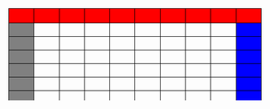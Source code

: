 <style>
  div{
  overflow:auto;
  width:100%;
  height:200px;
}
td,
th {
  border: 1px solid #000;
  width: 100px;
}
th {background-color:red;}

table {
  table-layout: fixed;
  width:100%;
}
td:first-child, th:first-child {
  position:sticky;
  left:0;
  z-index:1;
  background-color:grey;
}
td:last-child, th:last-child {
  position:sticky;
  right:0;
  z-index:1;
  background-color:blue;
}
thead tr th {
  position:sticky;
  top:0;
}
th:first-child, th:last-child {z-index:2;background-color:red;}
</style>
<div>
  <table>
    <thead>
      <tr>
        <th>&nbsp;&nbsp;&nbsp;</th>
        <th>&nbsp;&nbsp;&nbsp;</th>
        <th>&nbsp;&nbsp;&nbsp;</th>
        <th>&nbsp;&nbsp;&nbsp;</th>
        <th>&nbsp;&nbsp;&nbsp;</th>
        <th>&nbsp;&nbsp;&nbsp;</th>
        <th>&nbsp;&nbsp;&nbsp;</th>
        <th>&nbsp;&nbsp;&nbsp;</th>
        <th>&nbsp;&nbsp;&nbsp;</th>
        <th>&nbsp;&nbsp;&nbsp;</th>
      </tr>
    </thead>
    <tbody>
      <tr>
        <td>&nbsp;&nbsp;&nbsp;</td>
        <td>&nbsp;&nbsp;&nbsp;</td>
        <td>&nbsp;&nbsp;&nbsp;</td>
        <td>&nbsp;&nbsp;&nbsp;</td>
        <td>&nbsp;&nbsp;&nbsp;</td>
        <td>&nbsp;&nbsp;&nbsp;</td>
        <td>&nbsp;&nbsp;&nbsp;</td>
        <td>&nbsp;&nbsp;&nbsp;</td>
        <td>&nbsp;&nbsp;&nbsp;</td>
        <td>&nbsp;&nbsp;&nbsp;</td>
      </tr>
      <tr>
        <td>&nbsp;&nbsp;&nbsp;</td>
        <td>&nbsp;&nbsp;&nbsp;</td>
        <td>&nbsp;&nbsp;&nbsp;</td>
        <td>&nbsp;&nbsp;&nbsp;</td>
        <td>&nbsp;&nbsp;&nbsp;</td>
        <td>&nbsp;&nbsp;&nbsp;</td>
        <td>&nbsp;&nbsp;&nbsp;</td>
        <td>&nbsp;&nbsp;&nbsp;</td>
        <td>&nbsp;&nbsp;&nbsp;</td>
        <td>&nbsp;&nbsp;&nbsp;</td>
      </tr>
      <tr>
        <td>&nbsp;&nbsp;&nbsp;</td>
        <td>&nbsp;&nbsp;&nbsp;</td>
        <td>&nbsp;&nbsp;&nbsp;</td>
        <td>&nbsp;&nbsp;&nbsp;</td>
        <td>&nbsp;&nbsp;&nbsp;</td>
        <td>&nbsp;&nbsp;&nbsp;</td>
        <td>&nbsp;&nbsp;&nbsp;</td>
        <td>&nbsp;&nbsp;&nbsp;</td>
        <td>&nbsp;&nbsp;&nbsp;</td>
        <td>&nbsp;&nbsp;&nbsp;</td>
      </tr>
      <tr>
        <td>&nbsp;&nbsp;&nbsp;</td>
        <td>&nbsp;&nbsp;&nbsp;</td>
        <td>&nbsp;&nbsp;&nbsp;</td>
        <td>&nbsp;&nbsp;&nbsp;</td>
        <td>&nbsp;&nbsp;&nbsp;</td>
        <td>&nbsp;&nbsp;&nbsp;</td>
        <td>&nbsp;&nbsp;&nbsp;</td>
        <td>&nbsp;&nbsp;&nbsp;</td>
        <td>&nbsp;&nbsp;&nbsp;</td>
        <td>&nbsp;&nbsp;&nbsp;</td>
      </tr>
      <tr>
        <td>&nbsp;&nbsp;&nbsp;</td>
        <td>&nbsp;&nbsp;&nbsp;</td>
        <td>&nbsp;&nbsp;&nbsp;</td>
        <td>&nbsp;&nbsp;&nbsp;</td>
        <td>&nbsp;&nbsp;&nbsp;</td>
        <td>&nbsp;&nbsp;&nbsp;</td>
        <td>&nbsp;&nbsp;&nbsp;</td>
        <td>&nbsp;&nbsp;&nbsp;</td>
        <td>&nbsp;&nbsp;&nbsp;</td>
        <td>&nbsp;&nbsp;&nbsp;</td>
      </tr>
      <tr>
        <td>&nbsp;&nbsp;&nbsp;</td>
        <td>&nbsp;&nbsp;&nbsp;</td>
        <td>&nbsp;&nbsp;&nbsp;</td>
        <td>&nbsp;&nbsp;&nbsp;</td>
        <td>&nbsp;&nbsp;&nbsp;</td>
        <td>&nbsp;&nbsp;&nbsp;</td>
        <td>&nbsp;&nbsp;&nbsp;</td>
        <td>&nbsp;&nbsp;&nbsp;</td>
        <td>&nbsp;&nbsp;&nbsp;</td>
        <td>&nbsp;&nbsp;&nbsp;</td>
      </tr>
      <tr>
        <td>&nbsp;&nbsp;&nbsp;</td>
        <td>&nbsp;&nbsp;&nbsp;</td>
        <td>&nbsp;&nbsp;&nbsp;</td>
        <td>&nbsp;&nbsp;&nbsp;</td>
        <td>&nbsp;&nbsp;&nbsp;</td>
        <td>&nbsp;&nbsp;&nbsp;</td>
        <td>&nbsp;&nbsp;&nbsp;</td>
        <td>&nbsp;&nbsp;&nbsp;</td>
        <td>&nbsp;&nbsp;&nbsp;</td>
        <td>&nbsp;&nbsp;&nbsp;</td>
      </tr>
      <tr>
        <td>&nbsp;&nbsp;&nbsp;</td>
        <td>&nbsp;&nbsp;&nbsp;</td>
        <td>&nbsp;&nbsp;&nbsp;</td>
        <td>&nbsp;&nbsp;&nbsp;</td>
        <td>&nbsp;&nbsp;&nbsp;</td>
        <td>&nbsp;&nbsp;&nbsp;</td>
        <td>&nbsp;&nbsp;&nbsp;</td>
        <td>&nbsp;&nbsp;&nbsp;</td>
        <td>&nbsp;&nbsp;&nbsp;</td>
        <td>&nbsp;&nbsp;&nbsp;</td>
      </tr>
      <tr>
        <td>&nbsp;&nbsp;&nbsp;</td>
        <td>&nbsp;&nbsp;&nbsp;</td>
        <td>&nbsp;&nbsp;&nbsp;</td>
        <td>&nbsp;&nbsp;&nbsp;</td>
        <td>&nbsp;&nbsp;&nbsp;</td>
        <td>&nbsp;&nbsp;&nbsp;</td>
        <td>&nbsp;&nbsp;&nbsp;</td>
        <td>&nbsp;&nbsp;&nbsp;</td>
        <td>&nbsp;&nbsp;&nbsp;</td>
        <td>&nbsp;&nbsp;&nbsp;</td>
      </tr>
      <tr>
        <td>&nbsp;&nbsp;&nbsp;</td>
        <td>&nbsp;&nbsp;&nbsp;</td>
        <td>&nbsp;&nbsp;&nbsp;</td>
        <td>&nbsp;&nbsp;&nbsp;</td>
        <td>&nbsp;&nbsp;&nbsp;</td>
        <td>&nbsp;&nbsp;&nbsp;</td>
        <td>&nbsp;&nbsp;&nbsp;</td>
        <td>&nbsp;&nbsp;&nbsp;</td>
        <td>&nbsp;&nbsp;&nbsp;</td>
        <td>&nbsp;&nbsp;&nbsp;</td>
      </tr>
      <tr>
        <td>&nbsp;&nbsp;&nbsp;</td>
        <td>&nbsp;&nbsp;&nbsp;</td>
        <td>&nbsp;&nbsp;&nbsp;</td>
        <td>&nbsp;&nbsp;&nbsp;</td>
        <td>&nbsp;&nbsp;&nbsp;</td>
        <td>&nbsp;&nbsp;&nbsp;</td>
        <td>&nbsp;&nbsp;&nbsp;</td>
        <td>&nbsp;&nbsp;&nbsp;</td>
        <td>&nbsp;&nbsp;&nbsp;</td>
        <td>&nbsp;&nbsp;&nbsp;</td>
      </tr>
      <tr>
        <td>&nbsp;&nbsp;&nbsp;</td>
        <td>&nbsp;&nbsp;&nbsp;</td>
        <td>&nbsp;&nbsp;&nbsp;</td>
        <td>&nbsp;&nbsp;&nbsp;</td>
        <td>&nbsp;&nbsp;&nbsp;</td>
        <td>&nbsp;&nbsp;&nbsp;</td>
        <td>&nbsp;&nbsp;&nbsp;</td>
        <td>&nbsp;&nbsp;&nbsp;</td>
        <td>&nbsp;&nbsp;&nbsp;</td>
        <td>&nbsp;&nbsp;&nbsp;</td>
      </tr>
      <tr>
        <td>&nbsp;&nbsp;&nbsp;</td>
        <td>&nbsp;&nbsp;&nbsp;</td>
        <td>&nbsp;&nbsp;&nbsp;</td>
        <td>&nbsp;&nbsp;&nbsp;</td>
        <td>&nbsp;&nbsp;&nbsp;</td>
        <td>&nbsp;&nbsp;&nbsp;</td>
        <td>&nbsp;&nbsp;&nbsp;</td>
        <td>&nbsp;&nbsp;&nbsp;</td>
        <td>&nbsp;&nbsp;&nbsp;</td>
        <td>&nbsp;&nbsp;&nbsp;</td>
      </tr>
      <tr>
        <td>&nbsp;&nbsp;&nbsp;</td>
        <td>&nbsp;&nbsp;&nbsp;</td>
        <td>&nbsp;&nbsp;&nbsp;</td>
        <td>&nbsp;&nbsp;&nbsp;</td>
        <td>&nbsp;&nbsp;&nbsp;</td>
        <td>&nbsp;&nbsp;&nbsp;</td>
        <td>&nbsp;&nbsp;&nbsp;</td>
        <td>&nbsp;&nbsp;&nbsp;</td>
        <td>&nbsp;&nbsp;&nbsp;</td>
        <td>&nbsp;&nbsp;&nbsp;</td>
      </tr>
      <tr>
        <td>&nbsp;&nbsp;&nbsp;</td>
        <td>&nbsp;&nbsp;&nbsp;</td>
        <td>&nbsp;&nbsp;&nbsp;</td>
        <td>&nbsp;&nbsp;&nbsp;</td>
        <td>&nbsp;&nbsp;&nbsp;</td>
        <td>&nbsp;&nbsp;&nbsp;</td>
        <td>&nbsp;&nbsp;&nbsp;</td>
        <td>&nbsp;&nbsp;&nbsp;</td>
        <td>&nbsp;&nbsp;&nbsp;</td>
        <td>&nbsp;&nbsp;&nbsp;</td>
      </tr>
    </tbody>
  </table>
</div>

